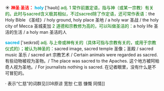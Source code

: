 ☀ <font color="red">**神圣 圣洁：**</font>
<font color="sky blue">**holy**</font> ['həʊlɪ] 
<font color="rgb(227, 108, 9)">adj. 1 常作前置定语，指与神（或某一宗教）有关的。此时与sacred含义极其相似，不过sacred除了作定语，还可常作表语：</font>the Holy Bible 《圣经》/ holy ground, holy place 圣地 / a holy war 圣战 / the holy city of Mecca 圣城麦加 <font color="rgb(227, 108, 9)">2 道德和宗教修为高的，可以叫做圣洁的：</font>a holy life 圣洁的生活 / a holy man 圣洁的人

<font color="sky blue">**sacred**</font> ['seɪkrɪd] 
<font color="rgb(227, 108, 9)">adj. 与上帝或神有关的（具体可指与宗教有关的，或用于宗教仪式的）；被认为神圣的：</font>sacred image, sacred temple 圣像；圣殿 / sacred music 圣乐 / sacred art 宗教艺术 / Certain animals were regarded as sacred. 有些动物被视为圣物。/ The place was sacred to the Apaches. 这个地方被阿帕奇人视为圣地。/ For journalists nothing is sacred. 在记者眼里，没有什么是不可冒犯的。

· 表示“仁慈”的词群见[[08原谅 宽恕 仁慈 慷慨 同情]]
